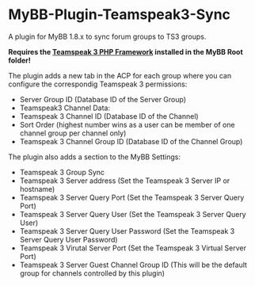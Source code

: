 # MyBB-Plugin-Teamspeak3-Sync
A plugin for MyBB 1.8.x to sync forum groups to TS3 groups.

**Requires the [Teamspeak 3 PHP Framework](http://addons.teamspeak.com/directory/addon/integration/TeamSpeak-3-PHP-Framework.html) installed in the MyBB Root folder!**

The plugin adds a new tab in the ACP for each group where you can configure the correspondig Teamspeak 3 permissions:
* Server Group ID (Database ID of the Server Group)
* Teamspeak3 Channel Data:
 * Teamspeak 3 Channel ID (Database ID of the Channel)
 * Sort Order (highest number wins as a user can be member of one channel group per channel only)
 * Teamspeak 3 Channel Group ID  (Database ID of the Channel Group)
 
The plugin also adds a section to the MyBB Settings:
* Teamspeak 3 Group Sync
 * Teamspeak 3 Server address (Set the Teamspeak 3 Server IP or hostname)
 * Teamspeak 3 Server Query Port (Set the Teamspeak 3 Server Query Port)
 * Teamspeak 3 Server Query User (Set the Teamspeak 3 Server Query User)
 * Teamspeak 3 Server Query User Password (Set the Teamspeak 3 Server Query User Password)
 * Teamspeak 3 Virutal Server Port (Set the Teamspeak 3 Virtual Server Port)
 * Teamspeak 3 Server Guest Channel Group ID (This will be the default group for channels controlled by this plugin)
